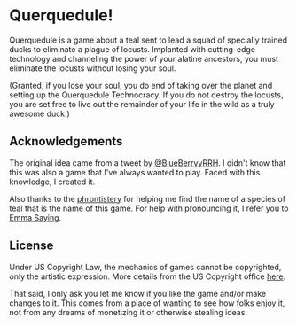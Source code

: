 # Querquedule!
Querquedule is a game about a teal sent to lead a squad of specially trained ducks to eliminate a plague of locusts. Implanted with cutting-edge technology and channeling the power of your alatine ancestors, you must eliminate the locusts without losing your soul.

(Granted, if you lose your soul, you do end of taking over the planet and setting up the Querquedule Technocracy. If you do not destroy the locusts, you are set free to live out the remainder of your life in the wild as a truly awesome duck.)

## Acknowledgements

The original idea came from a tweet by [@BlueBerryyRRH](https://twitter.com/BlueBerryyRRH/status/1232999970258722817). I didn't know that this was also a game that I've always wanted to play. Faced with this knowledge, I created it.

Also thanks to the [phrontistery](http://phrontistery.info/) for helping me find the name of a species of teal that is the name of this game. For help with pronouncing it, I refer you to [Emma Saying](https://www.youtube.com/watch?v=gKleTSsvSsQ).

## License

Under US Copyright Law, the mechanics of games cannot be copyrighted, only the artistic expression. More details from the US Copyright office [here](https://www.copyright.gov/fls/fl108.pdf).

That said, I only ask you let me know if you like the game and/or make changes to it. This comes from a place of wanting to see how folks enjoy it, not from any dreams of monetizing it or otherwise stealing ideas.